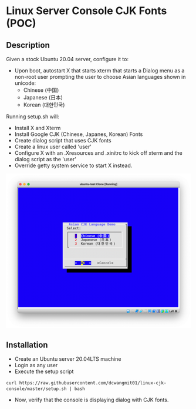 # Linux Server Console CJK Fonts (POC)

## Description

Given a stock Ubuntu 20.04 server, configure it to:

* Upon boot, autostart X that starts xterm that starts a Dialog menu as a non-root user prompting the user to choose Asian languages shown in unicode:
  * Chinese (中国)
  * Japanese (日本)
  * Korean (대한민국)

Running setup.sh will:
* Install X and Xterm
* Install Google CJK (Chinese, Japanes, Korean) Fonts
* Create dialog script that uses CJK fonts
* Create a linux user called 'user'
* Configure X with an .Xresources and .xinitrc to kick off xterm and the dialog script as the 'user'
* Override getty system service to start X instead.


![Screenshot](screenshot.png)


## Installation

* Create an Ubuntu server 20.04LTS machine
* Login as any user
* Execute the setup script

```
curl https://raw.githubusercontent.com/dcwangmit01/linux-cjk-console/master/setup.sh | bash
```

* Now, verify that the console is displaying dialog with CJK fonts.
